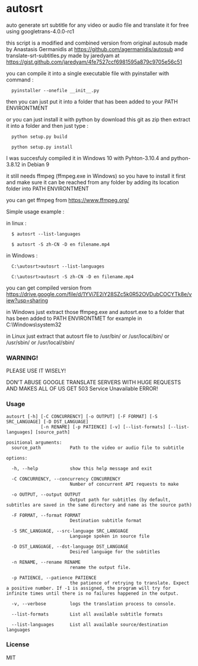 # autosrt
auto generate srt subtitle for any video or audio file and translate it for free using googletrans-4.0.0-rc1

this script is a modified and combined version from original autosub made by Anastasis Germanidis at https://github.com/agermanidis/autosub
and translate-srt-subtitles.py made by jaredyam at https://gist.github.com/jaredyam/4fe7527ccf6981595a879c9705e56c51

you can compile it into a single executable file with pyinstaller with command :

```
  pyinstaller --onefile __init__.py
```
then you can just put it into a folder that has been added to your PATH ENVIRONTMENT

or you can just install it with python by download this git as zip then extract it into a folder and then just type :

```
  python setup.py build

  python setup.py install
```
I was succesfuly compiled it in Windows 10 with Pyhton-3.10.4 and python-3.8.12 in Debian 9

it still needs ffmpeg (ffmpeg.exe in Windows) so you have to install it first and make sure it can be reached
from any folder by adding its location folder into PATH ENVIRONTMENT

you can get ffmpeg from https://www.ffmpeg.org/

Simple usage example :
  
in linux :
```
  $ autosrt --list-languages

  $ autosrt -S zh-CN -D en filename.mp4
```  
  
in Windows :
```
  C:\autosrt>autosrt --list-languages
  
  C:\autosrt>autosrt -S zh-CN -D en filename.mp4
```  

you can get compiled version from https://drive.google.com/file/d/1YVi7E2iY28SZc5k0R52OVDubCOCYTk8e/view?usp=sharing

in Windows just extract those ffmpeg.exe and autosrt.exe to a folder that has been added to PATH ENVIRONTMET
for example in C:\Windows\system32

in Linux just extract that autosrt file to /usr/bin/ or /usr/local/bin/ or /usr/sbin/ or /usr/local/sbin/


### WARNING!

PLEASE USE IT WISELY!

DON'T ABUSE GOOGLE TRANSLATE SERVERS WITH HUGE REQUESTS AND MAKES ALL OF US GET 503 Service Unavailable ERROR!


### Usage

```
autosrt [-h] [-C CONCURRENCY] [-o OUTPUT] [-F FORMAT] [-S SRC_LANGUAGE] [-D DST_LANGUAGE]
             [-n RENAME] [-p PATIENCE] [-v] [--list-formats] [--list-languages] [source_path]

positional arguments:
  source_path           Path to the video or audio file to subtitle

options:

  -h, --help            show this help message and exit
  
  -C CONCURRENCY, --concurrency CONCURRENCY
                        Number of concurrent API requests to make
                        
  -o OUTPUT, --output OUTPUT
                        Output path for subtitles (by default, subtitles are saved in the same directory and name as the source path)
                        
  -F FORMAT, --format FORMAT
                        Destination subtitle format
                        
  -S SRC_LANGUAGE, --src-language SRC_LANGUAGE
                        Language spoken in source file
                        
  -D DST_LANGUAGE, --dst-language DST_LANGUAGE
                        Desired language for the subtitles
                        
  -n RENAME, --rename RENAME
                        rename the output file.
                        
  -p PATIENCE, --patience PATIENCE
                        the patience of retrying to translate. Expect a positive number. If -1 is assigned, the program will try for infinite times until there is no failures happened in the output.
                        
  -v, --verbose         logs the translation process to console.
  
  --list-formats        List all available subtitle formats
  
  --list-languages      List all available source/destination languages
```

### License

MIT
